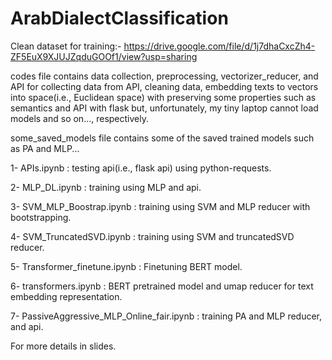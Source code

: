 # ArabDialectClassification

Clean dataset for training:-
https://drive.google.com/file/d/1j7dhaCxcZh4-ZF5EuX9XJUJZqduGOOf1/view?usp=sharing

codes file contains data collection, preprocessing, vectorizer_reducer, and API for collecting data from API, cleaning data, embedding texts to vectors into space(i.e., Euclidean space) with preserving some properties such as semantics and API with flask but, unfortunately, my tiny laptop cannot load models and so on..., respectively.

some_saved_models file contains some of the saved trained models such as PA and MLP...

1- APIs.ipynb : testing api(i.e., flask api) using python-requests.

2- MLP_DL.ipynb : training using MLP and api.

3- SVM_MLP_Boostrap.ipynb : training using SVM and MLP reducer with bootstrapping.

4- SVM_TruncatedSVD.ipynb : training using SVM and truncatedSVD reducer.

5- Transformer_finetune.ipynb : Finetuning BERT model.

6- transformers.ipynb : BERT pretrained model and umap reducer for text embedding representation.

7- PassiveAggressive_MLP_Online_fair.ipynb : training PA and MLP reducer, and api.

For more details in slides.





